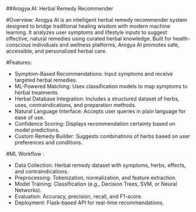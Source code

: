 ##Arogya AI: Herbal Remedy Recommender

 #Overview:
Arogya AI is an intelligent herbal remedy recommender system designed to bridge traditional healing wisdom with modern machine learning. It analyzes user symptoms and lifestyle inputs to suggest effective, natural remedies using curated herbal knowledge. Built for health-conscious individuals and wellness platforms, Arogya AI promotes safe, accessible, and personalized herbal care.

#Features:
-  Symptom-Based Recommendations: Input symptoms and receive targeted herbal remedies.
-  ML-Powered Matching: Uses classification models to map symptoms to herbal treatments.
-  Herbal Database Integration: Includes a structured dataset of herbs, uses, contraindications, and preparation methods.
-  Natural Language Interface: Accepts user queries in plain language for ease of use.
-  Confidence Scoring: Displays recommendation certainty based on model predictions.
-  Custom Remedy Builder: Suggests combinations of herbs based on user preferences and conditions.

#ML Workflow :
- Data Collection: Herbal remedy dataset with symptoms, herbs, effects, and contraindications.
- Preprocessing: Tokenization, normalization, and feature extraction.
- Model Training: Classification (e.g., Decision Trees, SVM, or Neural Networks).
- Evaluation: Accuracy, precision, recall, and F1-score.
- Deployment: Flask-based API for real-time recommendations.

  
